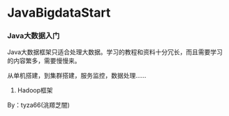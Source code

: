 # JavaBigdataStart
### Java大数据入门

Java大数据框架只适合处理大数据。学习的教程和资料十分冗长，而且需要学习的内容繁多，需要慢慢来。

从单机搭建，到集群搭建，服务监控，数据处理......

1. Hadoop框架



By：tyza66(洮羱芝闇)